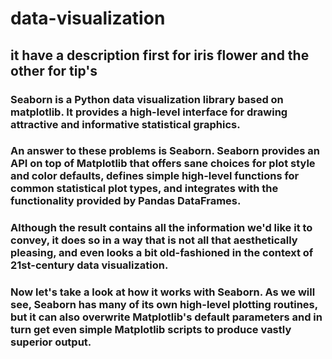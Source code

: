 # data-visualization

## it have a description first for iris flower and the other for tip's

### Seaborn is a Python data visualization library based on matplotlib. It provides a high-level interface for drawing attractive and informative statistical graphics.

### An answer to these problems is Seaborn. Seaborn provides an API on top of Matplotlib that offers sane choices for plot style and color defaults, defines simple high-level functions for common statistical plot types, and integrates with the functionality provided by Pandas DataFrames.

### Although the result contains all the information we'd like it to convey, it does so in a way that is not all that aesthetically pleasing, and even looks a bit old-fashioned in the context of 21st-century data visualization.

### Now let's take a look at how it works with Seaborn. As we will see, Seaborn has many of its own high-level plotting routines, but it can also overwrite Matplotlib's default parameters and in turn get even simple Matplotlib scripts to produce vastly superior output.
